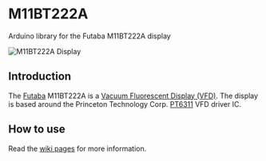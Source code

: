 
# M11BT222A
Arduino library for the Futaba M11BT222A display

![M11BT222A Display](https://repository-images.githubusercontent.com/326003214/beaef400-4c55-11eb-85aa-29c629da7963)

## Introduction
The [Futaba](http://www.futaba.co.jp/en/display/vfd/) M11BT222A is a [Vacuum Fluorescent Display (VFD)](https://en.wikipedia.org/wiki/Vacuum_fluorescent_display). The display is based around the Princeton Technology Corp. [PT6311](http://www.princeton.com.tw/Portals/0/Product/PT6311_10.pdf) VFD driver IC.

## How to use
Read the [wiki pages](https://github.com/BrownMuffin/M11BT222A/wiki) for more information.
